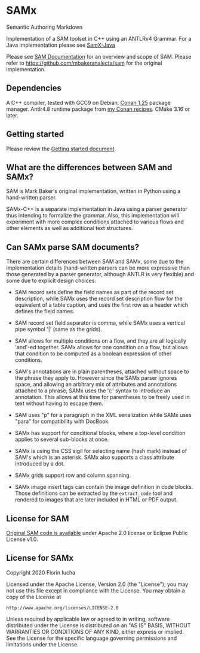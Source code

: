 SAMx
====

Semantic Authoring Markdown

Implementation of a SAM toolset in C++ using an ANTLRv4 Grammar.
For a Java implementation please see [SamX-Java](https://github.com/0x8000-0000/samx-java)

Please see [SAM Documentation](https://mbakeranalecta.github.io/sam/) for 
an overview and scope of SAM. Please refer to
https://github.com/mbakeranalecta/sam for the original implementation.


Dependencies
------------

A C++ compiler, tested with GCC9 on Debian.
[Conan 1.25](https://conan.io/) package manager.
Antlr4.8 runtime package from [my Conan recipes](https://github.com/0x8000-0000/conan-recipes/tree/master/recipes/antlr).
CMake 3.16 or later.


Getting started
---------------

Please review the [Getting started document](doc/getting_started.md).


What are the differences between SAM and SAMx?
----------------------------------------------

SAM is Mark Baker's original implementation, written in Python using a
hand-written parser.

SAMx-C++ is a separate implementation in Java using a parser generator thus
intending to formalize the grammar. Also, this implementation will experiment
with more complex conditions attached to various flows and other elements as
well as additional text structures.


Can SAMx parse SAM documents?
-----------------------------

There are certain differences between SAM and SAMx, some due to the
implementation details (hand-written parsers can be more expressive than
those generated by a parser generator, although ANTLR is very flexible) and
some due to explicit design choices:

* SAM record sets define the field names as part of the record set
description, while SAMx uses the record set description flow for the
equivalent of a table caption, and uses the first row as a header which
defines the field names.

* SAM record set field separator is comma, while SAMx uses a vertical pipe
symbol '|' (same as the grids).

* SAM allows for multiple conditions on a flow, and they are all logically
'and'-ed together. SAMx allows for one condition on a flow, but allows that
condition to be computed as a boolean expression of other conditions.

* SAM's annotations are in plain parentheses, attached without space to the
phrase they apply to. However since the SAMx parser ignores space, and
allowing an arbitrary mix of attributes and annotations attached to a phrase,
SAMx uses the '(:' syntax to introduce an annotation. This allows at this time
for parentheses to be freely used in text without having to escape them.

* SAM uses "p" for a paragraph in the XML serialization while SAMx uses "para"
for compatibility with DocBook.

* SAMx has support for conditional blocks, where a top-level condition 
applies to several sub-blocks at once.

* SAMx is using the CSS sigil for selecting name (hash mark) instead of SAM's
which is an asterisk. SAMx also supports a class attribute introduced by a dot.

* SAMx grids support row and column spanning.

* SAMx image insert tags can contain the image definition in code blocks.
Those definitions can be extracted by the `extract_code` tool and rendered
to images that are later included in HTML or PDF output.


License for SAM
---------------

[Original SAM code is available](https://github.com/mbakeranalecta/sam/blob/master/license.txt)
under Apache 2.0 license or Eclipse Public License v1.0.


License for SAMx
----------------

Copyright 2020 Florin Iucha

Licensed under the Apache License, Version 2.0 (the "License");
you may not use this file except in compliance with the License.
You may obtain a copy of the License at

    http://www.apache.org/licenses/LICENSE-2.0

Unless required by applicable law or agreed to in writing, software
distributed under the License is distributed on an "AS IS" BASIS,
WITHOUT WARRANTIES OR CONDITIONS OF ANY KIND, either express or implied.
See the License for the specific language governing permissions and
limitations under the License.
